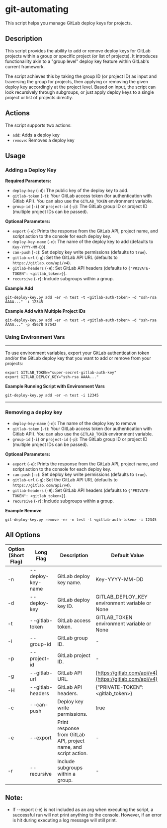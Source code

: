 # git-automating

This script helps you manage GitLab deploy keys for projects. 

## Description

This script provides the ability to add or remove deploy keys for GitLab projects within a group or specific project (or list of projects). It introduces functionaility akin to a "group level" deploy key feature within GitLab's current framework.

The script achieves this by taking the group ID (or project ID) as input and traversing the group for projects, then applying or removing the given deploy key accordingly at the project level. Based on input, the script can look recursively through subgroups, or just apply deploy keys to a single project or list of projects directly.

## Actions

The script supports two actions:

* `add`: Adds a deploy key 
* `remove`: Removes a deploy key 

## Usage

### Adding a Deploy Key

**Required Parameters:**

* `deploy-key` (`-d`): The public key of the deploy key to add.
* `gitlab-token` (`-t`):  Your GitLab access token (for authentication with Gitlab API). You can also use the `GITLAB_TOKEN` environment variable.
* `group-id` (`-i`) or `project-id` (`-p`):  The GitLab group ID or project ID (multiple project IDs can be passed).

**Optional Parameters:**

* `export` (`-e`): Prints the response from the GitLab API, project name, and script action to the console for each deploy key.
* `deploy-key-name` (`-n`): The name of the deploy key to add (defaults to `Key-YYYY-MM-DD`).
* `can-push` (`-c`):  Set deploy key write permissions (defaults to `true`).
* `gitlab-url` (`-g`):  Set the GitLab API URL (defaults to `https://gitlab.com/api/v4`).
* `gitlab-headers` (`-H`):  Set GitLab API headers (defaults to `{"PRIVATE-TOKEN": <gitlab_token>}`).
* `recursive` (`-r`): Include subgroups within a group.


**Example Add**

```
git-deploy-key.py add -er -n test -t <gitlab-auth-token> -d "ssh-rsa AAAA..." -i 12345
```

**Example Add with Multiple Project IDs**

```
git-deploy-key.py add -er -n test -t <gitlab-auth-token> -d "ssh-rsa AAAA..." -p 45678 87542
```

### Using Environment Vars
---
To use environment variables, export your GitLab authentication token and/or the GitLab deploy key that you want to add or remove from your projects:

```
export GITLAB_TOKEN="super-secret-gitlab-auth-key"
export GITLAB_DEPLOY_KEY="ssh-rsa AAAA..."
```

**Example Running Script with Environment Vars**

```
git-deploy-key.py add -er -n test -i 12345
```
---

### Removing a deploy key

* `deploy-key-name` (`-n`): The name of the deploy key to remove
* `gitlab-token` (`-t`):  Your GitLab access token (for authentication with Gitlab API). You can also use the `GITLAB_TOKEN` environment variable.
* `group-id` (`-i`) or `project-id` (`-p`):  The GitLab group ID or project ID (multiple project IDs can be passed).

**Optional Parameters:**

* `export` (`-e`): Prints the response from the GitLab API, project name, and script action to the console for each deploy key.
* `can-push` (`-c`):  Set deploy key write permissions (defaults to `true`).
* `gitlab-url` (`-g`):  Set the GitLab API URL (defaults to `https://gitlab.com/api/v4`).
* `gitlab-headers` (`-H`):  Set GitLab API headers (defaults to `{"PRIVATE-TOKEN": <gitlab_token>}`).
* `recursive` (`-r`): Include subgroups within a group.

**Example Remove**

```
git-deploy-key.py remove -er -n test -t <gitlab-auth-token> -i 12345
```

## All Options

| Option (Short Flag) | Long Flag | Description | Default Value |
|---|---|---|---|
| -n | --deploy-key-name | GitLab deploy key name. | Key-YYYY-MM-DD |
| -d | --deploy-key | GitLab deploy key ID. | GITLAB_DEPLOY_KEY environment variable or None |
| -t | --gitlab-token | GitLab access token. | GITLAB_TOKEN environment variable or None |
| -i | --group-id | GitLab group ID. | - |
| -p | --project-id | GitLab project ID. | - |
| -g | --gitlab-url | GitLab API URL. | [https://gitlab.com/api/v4](https://gitlab.com/api/v4) |
| -H | --gitlab-headers | GitLab API headers. | {"PRIVATE-TOKEN": <gitlab_token>} |
| -c | --can-push | Deploy key write permissions. | true |
| -e | --export | Print response from GitLab API, project name, and script action. | - |
| -r | --recursive | Include subgroups within a group. | - |

## Note:

- If --export (-e) is not included as an arg when executing the script, a successful run will not print anything to the console. However, if an error is hit during executing a log message will still print.
